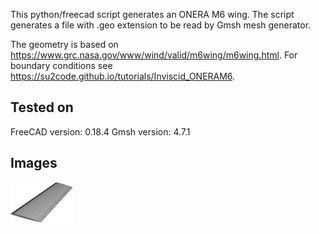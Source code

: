 This python/freecad script generates an ONERA M6 wing. The script generates a file with .geo extension to be read by Gmsh mesh generator.

The geometry is based on https://www.grc.nasa.gov/www/wind/valid/m6wing/m6wing.html.
For boundary conditions see https://su2code.github.io/tutorials/Inviscid_ONERAM6.

## Tested on
FreeCAD version: 0.18.4
Gmsh version: 4.7.1

## Images
<img src="/images/1.png" width="100">
